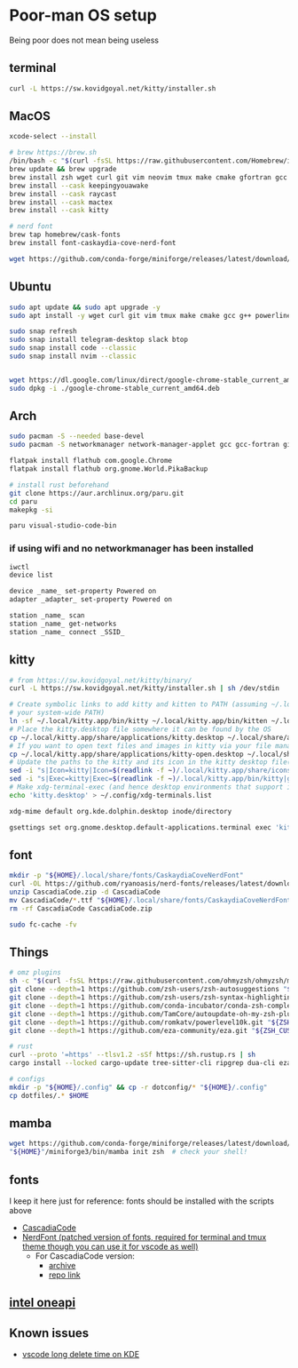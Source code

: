 # Poor-man OS setup
Being poor does not mean being useless

## terminal
```bash
curl -L https://sw.kovidgoyal.net/kitty/installer.sh
```

## MacOS
```bash
xcode-select --install

# brew https://brew.sh
/bin/bash -c "$(curl -fsSL https://raw.githubusercontent.com/Homebrew/install/HEAD/install.sh)"
brew update && brew upgrade
brew install zsh wget curl git vim neovim tmux make cmake gfortran gcc g++ btop
brew install --cask keepingyouawake
brew install --cask raycast
brew install --cask mactex
brew install --cask kitty

# nerd font
brew tap homebrew/cask-fonts
brew install font-caskaydia-cove-nerd-font

wget https://github.com/conda-forge/miniforge/releases/latest/download/Miniforge3-MacOSX-x86_64.sh
```

## Ubuntu
```bash
sudo apt update && sudo apt upgrade -y
sudo apt install -y wget curl git vim tmux make cmake gcc g++ powerline fonts-powerline gfortran gnome-tweaks texlive-full

sudo snap refresh
sudo snap install telegram-desktop slack btop
sudo snap install code --classic
sudo snap install nvim --classic


wget https://dl.google.com/linux/direct/google-chrome-stable_current_amd64.deb
sudo dpkg -i ./google-chrome-stable_current_amd64.deb
```

## Arch
```bash
sudo pacman -S --needed base-devel
sudo pacman -S networkmanager network-manager-applet gcc gcc-fortran git vim zip wget curl tmux telegram-desktop neovim btop nvtop luarocks lua51 fd lazygit

flatpak install flathub com.google.Chrome
flatpak install flathub org.gnome.World.PikaBackup

# install rust beforehand
git clone https://aur.archlinux.org/paru.git
cd paru
makepkg -si

paru visual-studio-code-bin
```

### if using wifi and no networkmanager has been installed
```bash
iwctl
device list

device _name_ set-property Powered on
adapter _adapter_ set-property Powered on

station _name_ scan
station _name_ get-networks
station _name_ connect _SSID_
```

## kitty
```bash
# from https://sw.kovidgoyal.net/kitty/binary/
curl -L https://sw.kovidgoyal.net/kitty/installer.sh | sh /dev/stdin

# Create symbolic links to add kitty and kitten to PATH (assuming ~/.local/bin is in
# your system-wide PATH)
ln -sf ~/.local/kitty.app/bin/kitty ~/.local/kitty.app/bin/kitten ~/.local/bin/
# Place the kitty.desktop file somewhere it can be found by the OS
cp ~/.local/kitty.app/share/applications/kitty.desktop ~/.local/share/applications/
# If you want to open text files and images in kitty via your file manager also add the kitty-open.desktop file
cp ~/.local/kitty.app/share/applications/kitty-open.desktop ~/.local/share/applications/
# Update the paths to the kitty and its icon in the kitty desktop file(s)
sed -i "s|Icon=kitty|Icon=$(readlink -f ~)/.local/kitty.app/share/icons/hicolor/256x256/apps/kitty.png|g" ~/.local/share/applications/kitty*.desktop
sed -i "s|Exec=kitty|Exec=$(readlink -f ~)/.local/kitty.app/bin/kitty|g" ~/.local/share/applications/kitty*.desktop
# Make xdg-terminal-exec (and hence desktop environments that support it use kitty)
echo 'kitty.desktop' > ~/.config/xdg-terminals.list

xdg-mime default org.kde.dolphin.desktop inode/directory

gsettings set org.gnome.desktop.default-applications.terminal exec 'kitty'
```

## font
```bash
mkdir -p "${HOME}/.local/share/fonts/CaskaydiaCoveNerdFont"
curl -OL https://github.com/ryanoasis/nerd-fonts/releases/latest/download/CascadiaCode.zip
unzip CascadiaCode.zip -d CascadiaCode
mv CascadiaCode/*.ttf "${HOME}/.local/share/fonts/CaskaydiaCoveNerdFont"
rm -rf CascadiaCode CascadiaCode.zip

sudo fc-cache -fv
```

## Things
```bash
# omz plugins
sh -c "$(curl -fsSL https://raw.githubusercontent.com/ohmyzsh/ohmyzsh/master/tools/install.sh)"
git clone --depth=1 https://github.com/zsh-users/zsh-autosuggestions "${ZSH_CUSTOM:-$HOME/.oh-my-zsh/custom}/plugins/zsh-autosuggestions"
git clone --depth=1 https://github.com/zsh-users/zsh-syntax-highlighting.git "${ZSH_CUSTOM:-$HOME/.oh-my-zsh/custom}/plugins/zsh-syntax-highlighting"
git clone --depth=1 https://github.com/conda-incubator/conda-zsh-completion.git "${ZSH_CUSTOM:-$HOME/.oh-my-zsh/custom}/plugins/conda-zsh-completion"
git clone --depth=1 https://github.com/TamCore/autoupdate-oh-my-zsh-plugins "${ZSH_CUSTOM:-$HOME/.oh-my-zsh/custom}/plugins/autoupdate"
git clone --depth=1 https://github.com/romkatv/powerlevel10k.git "${ZSH_CUSTOM:-$HOME/.oh-my-zsh/custom}/themes/powerlevel10k"
git clone --depth=1 https://github.com/eza-community/eza.git "${ZSH_CUSTOM:-$HOME/.oh-my-zsh/custom}/eza"

# rust
curl --proto '=https' --tlsv1.2 -sSf https://sh.rustup.rs | sh
cargo install --locked cargo-update tree-sitter-cli ripgrep dua-cli eza zoxide zellij bat yazi-fm yazi-cli

# configs
mkdir -p "${HOME}/.config" && cp -r dotconfig/* "${HOME}/.config"
cp dotfiles/.* $HOME
```

## mamba
```bash
wget https://github.com/conda-forge/miniforge/releases/latest/download/Miniforge3-Linux-x86_64.sh
"${HOME}"/miniforge3/bin/mamba init zsh  # check your shell!
```

## fonts
I keep it here just for reference: fonts should be installed with the scripts above
* [CascadiaCode](https://github.com/microsoft/cascadia-code)
* [NerdFont (patched version of fonts, required for terminal and tmux theme though you can use it for vscode as well)](https://github.com/ryanoasis/nerd-fonts)
  * For CascadiaCode version:
    * [archive](https://github.com/ryanoasis/nerd-fonts/releases/latest)
    * [repo link](https://github.com/ryanoasis/nerd-fonts/tree/master/patched-fonts/CascadiaCode)

## [intel oneapi](https://software.intel.com/content/www/us/en/develop/tools/oneapi/all-toolkits.html)

## Known issues 
* [vscode long delete time on KDE](https://jamezrin.name/fix-visual-studio-code-freezing-when-deleting)
